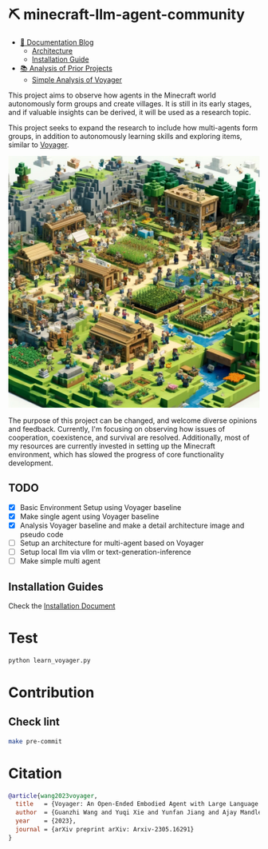 # ⛏️ minecraft-llm-agent-community

- [🤖 Documentation Blog](https://naem1023.github.io/minecraft-llm-agent-community/)
  - [Architecture](https://naem1023.github.io/minecraft-llm-agent-community/docs/Architecture-of-Project)
  - [Installation Guide](https://naem1023.github.io/minecraft-llm-agent-community/docs/Installation)
- [📚 Analysis of Prior Projects](https://naem1023.github.io/minecraft-llm-agent-community/docs/Analysis-of-Prior-Projects)
  - [Simple Analysis of Voyager](https://naem1023.github.io/minecraft-llm-agent-community/docs/Analysis-of-Prior-Projects/voyager)

This project aims to observe how agents in the Minecraft world autonomously form groups and create villages. It is still in its early stages, and if valuable insights can be derived, it will be used as a research topic.

This project seeks to expand the research to include how multi-agents form groups, in addition to autonomously learning skills and exploring items, similar to [Voyager](https://github.com/MineDojo/Voyager).


<p align="center">
  <img src="assets/cover-image.jpeg" width="512">
</p>

The purpose of this project can be changed, and welcome diverse opinions and feedback. Currently, I'm focusing on observing how issues of cooperation, coexistence, and survival are resolved. Additionally, most of my resources are currently invested in setting up the Minecraft environment, which has slowed the progress of core functionality development.

## TODO 
- [x] Basic Environment Setup using Voyager baseline
- [x] Make single agent using Voyager baseline
- [x] Analysis Voyager baseline and make a detail architecture image and pseudo code
- [ ] Setup an architecture for multi-agent based on Voyager
- [ ] Setup local llm via vllm or text-generation-inference
- [ ] Make simple multi agent 

## Installation Guides
Check the [Installation Document](https://naem1023.github.io/minecraft-llm-agent-community/docs/Documents/Installation)

# Test
```sh
python learn_voyager.py
```

# Contribution
## Check lint
```sh
make pre-commit
```

# Citation
```bibtex
@article{wang2023voyager,
  title   = {Voyager: An Open-Ended Embodied Agent with Large Language Models},
  author  = {Guanzhi Wang and Yuqi Xie and Yunfan Jiang and Ajay Mandlekar and Chaowei Xiao and Yuke Zhu and Linxi Fan and Anima Anandkumar},
  year    = {2023},
  journal = {arXiv preprint arXiv: Arxiv-2305.16291}
}
```
